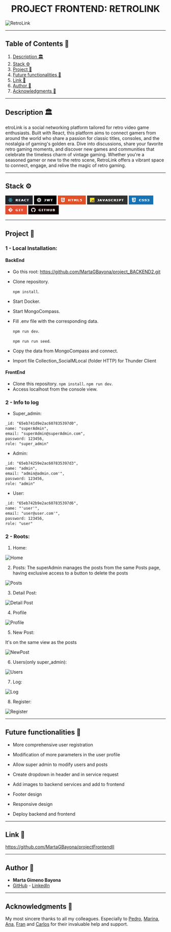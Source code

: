 <h1 align="center"> PROJECT FRONTEND: RETROLINK </h1>

<image src="./img/ReadmeImageTop.png" alt="RetroLink">

---

## Table of Contents :file_folder:

1. [Description :classical_building:](#description-classical_building)
2. [Stack :gear:](#stack-gear)
3. [Project :open_book:](#Project-open_book)
4. [Future functionalities :star2:](#Future-functionalities-star2)
5. [Link :dart:](#link-dart)
6. [Author :wave:](#author-wave)
7. [Acknowledgments :sparkling_heart:](#acknowledgments-sparkling_heart)

---

## Description :classical_building:

etroLink is a social networking platform tailored for retro video game enthusiasts. Built with React, this platform aims to connect gamers from around the world who share a passion for classic titles, consoles, and the nostalgia of gaming's golden era. Dive into discussions, share your favorite retro gaming moments, and discover new games and communities that celebrate the timeless charm of vintage gaming. Whether you're a seasoned gamer or new to the retro scene, RetroLink offers a vibrant space to connect, engage, and relive the magic of retro gaming.

---

## Stack :gear:
![alt text](./img/image-3.png) ![alt text](./img/image.png) ![alt text](./img/image-1.png) ![alt text](./img/image-2.png) ![alt text](./img/image-4.png) ![alt text](./img/image-5.png) ![alt text](./img/image-6.png)




---

## Project :open_book:

### 1 - Local Installation:

<h4>BackEnd</h4>

- Go this root: https://github.com/MartaGBayona/project_BACKEND2.git

- Clone repository.

    ``npm install``.

- Start Docker.

- Start MongoCompass.

- Fill .env file with the corresponding data.

    ``npm run dev``.

    ``npm run run seed``.

- Copy the data from MongoCompass and connect.

- Import file Collection_SocialMLocal (folder HTTP) for Thunder Client

<h4>FrontEnd</h4>

- Clone this repository.
    `npm install`.
    `npm run dev`.
- Access localhost from the console view.

### 2 - Info to log 

- Super_admin:
```
_id: "65eb741d9e2ac607835397d0",
name: "superAdmin",
email: "superAdmin@superAdmin.com",
password: 123456,
role: "super_admin"
```

- Admin:
```
_id: "65eb74259e2ac607835397d3",
name: "admin",
email: "admin@admin.com'",
password: 123456,
role: "admin"
```

- User:
```
_id: "65eb742b9e2ac607835397d6",
name: "'user'",
email: "user@user.com'",
password: 123456,
role: "user"
```

### 2 - Roots:

1. Home:


<image src="./img/ReadmeImageTop.png" alt="Home">


2. Posts: 
The superAdmin manages the posts from the same Posts page, having exclusive access to a button to delete the posts

<image src="./img/Posts.png" alt="Posts">

3. Detail Post: 

<image src="./img/DetailPost.png" alt="Detail Post">

4. Profile

<image src="./img/Profile.png" alt="Profile">


5. New Post: 

It's on the same view as the posts

<image src="./img/NewPost.png" alt="NewPost">


6. Users(only super_admin):


<image src="./img/Users.png" alt="Users">


7. Log:

<image src="./img/Log.png" alt="Log">


8. Register:

<image src="./img/Register.png" alt="Register">


---

## Future functionalities :star2:

- More comprehensive user registration

- Modification of more parameters in the user profile

- Allow super admin to  modify users and posts

- Create dropdown in header and in service request

- Add images to backend services and add to frontend

- Footer design

- Responsive design

- Deploy backend and frontend



---

## Link :dart:

https://github.com/MartaGBayona/projectFrontendII

---

## Author :wave:

- **Marta Gimeno Bayona**
- [GitHub](https://github.com/MartaGBayona) - [LinkedIn](https://www.linkedin.com/in/martagbayona/)

---

## Acknowledgments  :sparkling_heart:

My most sincere thanks to all my colleagues. Especially to [<i class="fab fa-github"></i> Pedro](https://github.com/Eryhnar), [<i class="fab fa-github"></i> Marina](https://github.com/marinaescriva), [<i class="fab fa-github"></i> Ana](https://github.com/ariusvi), [<i class="fab fa-github"></i> Fran](https://github.com/FRR95) and [<i class="fab fa-github"></i> Carlos](https://github.com/CariblaGIT) for their invaluable help and support.
